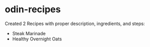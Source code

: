 # odin-recipes
Created 2 Recipes with proper description, ingredients, and steps:
- Steak Marinade
- Healthy Overnight Oats
